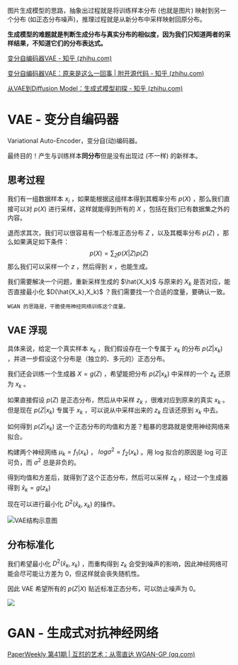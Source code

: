 图片生成模型的思路，抽象出过程就是将训练样本分布 (也就是图片) 映射到另一个分布 (如正态分布噪声)，推理过程就是从新分布中采样映射回原分布。

**生成模型的难题就是判断生成分布与真实分布的相似度，因为我们只知道两者的采样结果，不知道它们的分布表达式。**

[变分自编码器VAE - 知乎 (zhihu.com)](https://zhuanlan.zhihu.com/p/635826906)

[变分自编码器VAE：原来是这么一回事 | 附开源代码 - 知乎 (zhihu.com)](https://zhuanlan.zhihu.com/p/34998569)

[从VAE到Diffusion Model：生成式模型初探 - 知乎 (zhihu.com)](https://zhuanlan.zhihu.com/p/659566348)

# VAE - 变分自编码器

Variational Auto-Encoder，变分自(动)编码器。

最终目的！产生与训练样本**同分布**但是没有出现过 (不一样) 的新样本。

## 思考过程

我们有一组数据样本 ${x_i}$ ，如果能根据这组样本得到其概率分布 $p(X)$ ，那么我们直接可以对 $p(X)$ 进行采样，这样就能得到所有的 $X$ ，包括在我们已有数据集之外的内容。

退而求其次，我们可以很容易有一个标准正态分布 $Z$ ，以及其概率分布 $p(Z)$ ，那么如果满足如下条件：
$$
p(X)=\sum_{Z}{p(X|Z)p(Z)}
$$
那么我们可以采样一个 $z$ ，然后得到 $x$ ，也能生成。

我们需要解决一个问题，重新采样生成的 $\hat{X_k}$ 与原来的 $X_k$ 是否对应，能否直接最小化 $D(\hat{X_k},X_k)$ ？我们需要找一个合适的度量，要确认一致。

	WGAN 的思路是，干脆使用神经网络训练这个度量。

## VAE 浮现

具体来说，给定一个真实样本 $x_k$ ，我们假设存在一个专属于 $x_k$ 的分布 $p(Z|x_k)$ ，并进一步假设这个分布是（独立的、多元的）正态分布。

我们还会训练一个生成器 $X=g(Z)$ ，希望能把分布 $p(Z|x_k)$ 中采样的一个 $z_k$ 还原为 $x_k$ 。

如果直接假设 $p(Z)$ 是正态分布，然后从中采样 $z_k$ ，很难对应到原来的真实 $x_k$ 。但是现在 $p(Z|x_k)$ 专属于 $x_k$ ，可以说从中采样出来的 $z_k$ 应该还原到 $x_k$ 中去。

如何得到 $p(Z|x_k)$ 这一个正态分布的均值和方差？粗暴的思路就是使用神经网络来拟合。

 构建两个神经网络 $\mu_k = f_1(x_k)$ ， $log {\sigma^2}=f_2(x_k)$ 。用 log 拟合的原因是 log 可正可负，而 $\sigma^2$ 总是非负的。

得到均值和方差后，就得到了这个正态分布，然后可以采样 $z_k$ ，经过一个生成器得到 $\hat{x}_k=g(z_k)$ 

现在可以进行最小化 $D^2(\hat{x}_k,x_k)$ 的操作。

![VAE结构示意图](https://pic1.zhimg.com/80/v2-36c7da0b2fe37bd021699532a2cff1e8_1440w.webp)

## 分布标准化

我们希望最小化 $D^2(\hat{x}_k,x_k)$ ，而重构得到 $z_k$ 会受到噪声的影响，因此神经网络可能会尽可能让方差为 0，但这样就会丧失随机性。

因此 VAE 希望所有的 $p(Z|X)$ 贴近标准正态分布，可以防止噪声为 0。

![](https://pic3.zhimg.com/80/v2-a3f264a40db57e010b7ebf0253198726_1440w.webp)




# GAN - 生成式对抗神经网络

[PaperWeekly 第41期 | 互怼的艺术：从零直达 WGAN-GP (qq.com)](https://mp.weixin.qq.com/s?__biz=MzIwMTc4ODE0Mw==&mid=2247484880&idx=1&sn=4b2e976cc715c9fe2d022ff6923879a8&chksm=96e9da50a19e5346307b54f5ce172e355ccaba890aa157ce50fda68eeaccba6ea05425f6ad76&scene=21#wechat_redirect)

